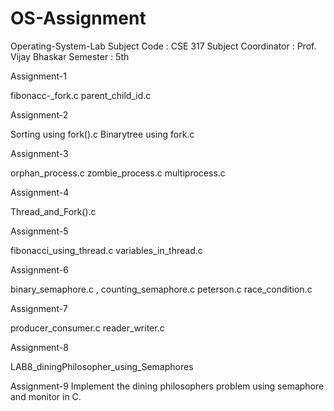 # OS-Assignment

Operating-System-Lab Subject Code : CSE 317 Subject Coordinator : Prof. Vijay Bhaskar Semester : 5th

Assignment-1

fibonacc-_fork.c parent_child_id.c

Assignment-2

Sorting using fork().c Binarytree using fork.c

Assignment-3

orphan_process.c zombie_process.c multiprocess.c

Assignment-4

Thread_and_Fork().c

Assignment-5

fibonacci_using_thread.c variables_in_thread.c

Assignment-6

binary_semaphore.c , counting_semaphore.c peterson.c race_condition.c

Assignment-7

producer_consumer.c reader_writer.c

Assignment-8

LAB8_diningPhilosopher_using_Semaphores

Assignment-9 Implement the dining philosophers problem using semaphore and monitor in C.
